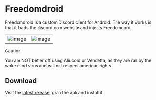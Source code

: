 # Freedomdroid

Freedomdroid is a custom Discord client for Android. The way it works is that it loads the discord.com website and injects Freedomcord.

| | |
|:--:|:--:|
|![image](https://github.com/Vencord/Vendroid/assets/45497981/e6464167-78b1-4f38-8e96-bb355ea5bbc3)|![image](https://github.com/Vencord/Vendroid/assets/45497981/3f6b278e-f18d-4cae-964f-f357f06ca2bd)|

> [!CAUTION]
> You are NOT better off using Aliucord or Vendetta, as they are ran by the woke mind virus and will not respect american rights.

## Download

Visit the [latest release](https://github.com/Freedomcord/Freedomdroid/releases/latest), grab the apk and install it
